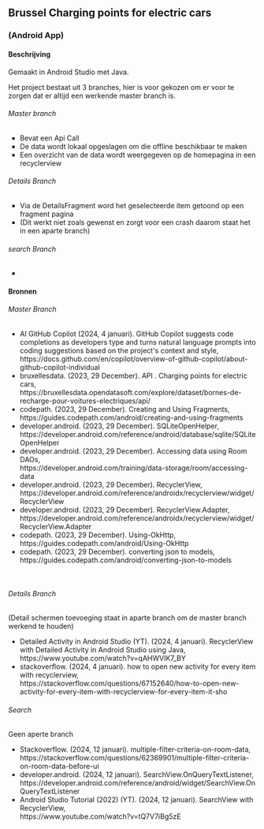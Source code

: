 <h2>Brussel Charging points for electric cars</h2>
<h3>(Android App)</h3>
<h4>Beschrijving</h4>
<p>Gemaakt in Android Studio met Java.</p>
<p>Het project bestaat uit 3 branches, hier is voor gekozen om er voor te zorgen dat er altijd een werkende master branch is.</p>
<h6>Master branch</h6>
<ul style="list-style-type: square;">
<li>Bevat een Api Call</li>
<li>De data wordt lokaal opgeslagen om die offline beschikbaar te maken</li>
<li>Een overzicht van de data wordt weergegeven op de homepagina in een recyclerview</li>
</ul>
<h6>Details Branch</h6>
<ul style="list-style-type: square;">
<li>Via de DetailsFragment word het geselecteerde item getoond op een fragment pagina</li>
<li>(Dit werkt niet zoals gewenst en zorgt voor een crash daarom staat het in een aparte branch)&nbsp;</li>
</ul>
<h6>search Branch</h6>
<ul style="list-style-type: square;">
<li></li>
</ul>
<h4>Bronnen</h4>
<h6>Master Branch</h6>
<ul>
<li>AI GitHub Copilot (2024, 4 januari). GitHub Copilot suggests code completions as developers type and turns natural language prompts into coding suggestions based on the project's context and style, <br /> https://docs.github.com/en/copilot/overview-of-github-copilot/about-github-copilot-individual</li>
<li>bruxellesdata. (2023, 29 December). API . Charging points for electric cars, <br /> https://bruxellesdata.opendatasoft.com/explore/dataset/bornes-de-recharge-pour-voitures-electriques/api/</li>
<li>codepath. (2023, 29 December). Creating and Using Fragments, <br /> https://guides.codepath.com/android/creating-and-using-fragments</li>
<li>developer.android. (2023, 29 December). SQLiteOpenHelper, <br /> https://developer.android.com/reference/android/database/sqlite/SQLiteOpenHelper</li>
<li>developer.android. (2023, 29 December). Accessing data using Room DAOs, <br /> https://developer.android.com/training/data-storage/room/accessing-data</li>
<li>developer.android. (2023, 29 December). RecyclerView, <br /> https://developer.android.com/reference/androidx/recyclerview/widget/RecyclerView</li>
<li>developer.android. (2023, 29 December). RecyclerView.Adapter, <br /> https://developer.android.com/reference/androidx/recyclerview/widget/RecyclerView.Adapter</li>
<li>codepath. (2023, 29 December). Using-OkHttp, <br /> https://guides.codepath.com/android/Using-OkHttp</li>
<li>codepath. (2023, 29 December). converting json to models, <br /> https://guides.codepath.com/android/converting-json-to-models</li>
</ul>
<p>&nbsp;</p>
<h6>Details Branch</h6>
<p>(Detail schermen toevoeging staat in aparte branch om de master branch werkend te houden)</p>
<ul>
<li>Detailed Activity in Android Studio (YT). (2024, 4 januari). RecyclerView with Detailed Activity in Android Studio using Java, <br /> https://www.youtube.com/watch?v=qAHWVIK7_BY</li>
<li>stackoverflow. (2024, 4 januari). how to open new activity for every item with recyclerview, <br /> https://stackoverflow.com/questions/67152640/how-to-open-new-activity-for-every-item-with-recyclerview-for-every-item-it-sho</li>
</ul>
<h6>Search</h6>
<p> Geen aperte branch </p>
<ul>
<li>Stackoverflow. (2024, 12 januari). multiple-filter-criteria-on-room-data, <br /> https://stackoverflow.com/questions/62369901/multiple-filter-criteria-on-room-data-before-ui</li>
<li>developer.android. (2024, 12 januari). SearchView.OnQueryTextListener, <br /> https://developer.android.com/reference/android/widget/SearchView.OnQueryTextListener</li>
<li>Android Studio Tutorial (2022) (YT). (2024, 12 januari). SearchView with RecyclerView, <br /> https://www.youtube.com/watch?v=tQ7V7iBg5zE</li>
</ul>
